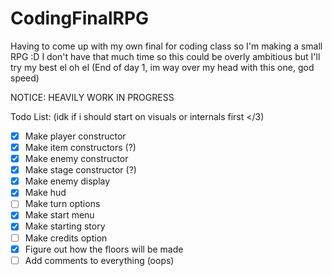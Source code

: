 # CodingFinalRPG
Having to come up with my own final for coding class so I'm making a small RPG :D
I don't have that much time so this could be overly ambitious but I'll try my best el oh el
(End of day 1, im way over my head with this one, god speed)

NOTICE: HEAVILY WORK IN PROGRESS

Todo List:
(idk if i should start on visuals or internals first </3)
- [x] Make player constructor
- [x] Make item constructors (?)
- [x] Make enemy constructor 
- [x] Make stage constructor (?)
- [x] Make enemy display
- [x] Make hud
- [ ] Make turn options
- [x] Make start menu
- [x] Make starting story
- [ ] Make credits option
- [x] Figure out how the floors will be made
- [ ] Add comments to everything (oops)
